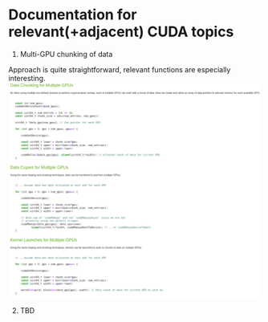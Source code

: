 # Documentation for relevant(+adjacent) CUDA topics

1. Multi-GPU chunking of data

 Approach is quite straightforward, relevant functions are especially interesting.
 ![](images/mgpu_chunking.png)

2. TBD

